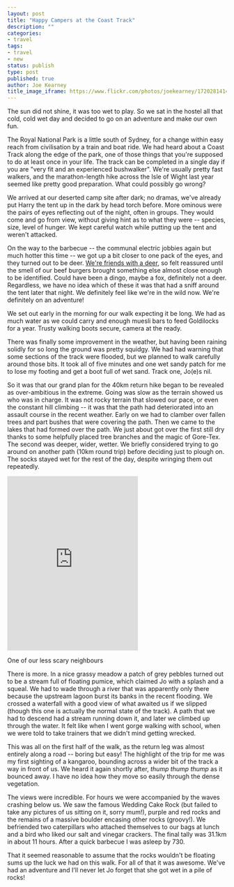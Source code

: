 ```yaml
---
layout: post
title: "Happy Campers at the Coast Track"
description: ""
categories:
- travel
tags:
- travel
- new
status: publish
type: post
published: true
author: Joe Kearney
title_image_iframe: https://www.flickr.com/photos/joekearney/17202814148/in/set-72157652300500261/player/
---
```


The sun did not shine, it was too wet to play. So we sat in the hostel all that cold, cold wet day and decided to go on an adventure and make our own fun.

The Royal National Park is a little south of Sydney, for a change within easy reach from civilisation by a train and boat ride. We had heard about a Coast Track along the edge of the park, one of those things that you're supposed to do at least once in your life. The track can be completed in a single day if you are "very fit and an experienced bushwalker". We're usually pretty fast walkers, and the marathon-length hike across the Isle of Wight last year seemed like pretty good preparation. What could possibly go wrong?

We arrived at our deserted camp site after dark; no dramas, we've already put Harry the tent up in the dark by head torch before. More ominous were the pairs of eyes reflecting out of the night, often in groups. They would come and go from view, without giving hint as to what they were -- species, size, level of hunger. We kept careful watch while putting up the tent and weren't attacked.

On the way to the barbecue -- the communal electric jobbies again but much hotter this time -- we got up a bit closer to one pack of the eyes, and they turned out to be deer. [We're friends with a deer](https://www.flickr.com/photos/joekearney/16597881666/in/album-72157650999424895), so felt reassured until the smell of our beef burgers brought something else almost close enough to be identified. Could have been a dingo, maybe a fox, definitely not a deer. Regardless, we have no idea which of these it was that had a sniff around the tent later that night. We definitely feel like we're in the wild now. We're definitely on an adventure!

We set out early in the morning for our walk expecting it be long. We had as much water as we could carry and enough muesli bars to feed Goldilocks for a year. Trusty walking boots secure, camera at the ready.

There was finally some improvement in the weather, but having been raining solidly for so long the ground was pretty squidgy. We had had warning that some sections of the track were flooded, but we planned to walk carefully around those bits. It took all of five minutes and one wet sandy patch for me to lose my footing and get a boot full of wet sand. Track one, Jo(e)s nil.

So it was that our grand plan for the 40km return hike began to be revealed as over-ambitious in the extreme. Going was slow as the terrain showed us who was in charge. It was not rocky terrain that slowed our pace, or even the constant hill climbing -- it was that the path had deteriorated into an assault course in the recent weather. Early on we had to clamber over fallen trees and part bushes that were covering the path. Then we came to the lakes that had formed over the path. We just about got over the first still dry thanks to some helpfully placed tree branches and the magic of Gore-Tex. The second was deeper, wider, wetter. We briefly considered trying to go around on another path (10km round trip) before deciding just to plough on. The socks stayed wet for the rest of the day, despite wringing them out repeatedly.

<div class="inline-image inline-image-right">
	<iframe src="https://www.flickr.com/photos/joekearney/17203062270/in/set-72157652300500261/player/" width="300" height="400" frameborder="0" allowfullscreen webkitallowfullscreen mozallowfullscreen oallowfullscreen msallowfullscreen></iframe>
	<div class="inline-image-cap"><p>One of our less scary neighbours</p></div>
</div>

There is more. In a nice grassy meadow a patch of grey pebbles turned out to be a stream full of floating pumice, which claimed Jo with a splash and a squeal. We had to wade through a river that was apparently only there because the upstream lagoon burst its banks in the recent flooding. We crossed a waterfall with a good view of what awaited us if we slipped (though this one is actually the normal state of the track). A path that we had to descend had a stream running down it, and later we climbed up through the water. It felt like when I went gorge walking with school, when we were told to take trainers that we didn't mind getting wrecked.

This was all on the first half of the walk, as the return leg was almost entirely along a road -- boring but easy! The highlight of the trip for me was my first sighting of a kangaroo, bounding across a wider bit of the track a way in front of us. We heard it again shortly after, _thump thump thump_ as it bounced away. I have no idea how they move so easily through the dense vegetation.

The views were incredible. For hours we were accompanied by the waves crashing below us. We saw the famous Wedding Cake Rock (but failed to take any pictures of us sitting on it, sorry mum!), purple and red rocks and the remains of a massive boulder encasing other rocks (groovy!). We befriended two caterpillars who attached themselves to our bags at lunch and a bird who liked our salt and vinegar crackers. The final tally was 31.1km in about 11 hours. After a quick barbecue I was asleep by 730.

That it seemed reasonable to assume that the rocks wouldn't be floating sums up the luck we had on this walk. For all of that it was awesome. We've had an adventure and I'll never let Jo forget that she got wet in a pile of rocks!
